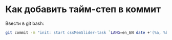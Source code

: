 # Как добавить тайм-степ в коммит

Ввести в git bash:
```bash
git commit -m "init: start cssMemSlider-task `LANG=en_EN date +'(%a, %b %d, %Y %r)'`"
```